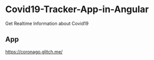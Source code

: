 # Covid19-Tracker-App-in-Angular
Get Realtime Information about Covid19


## App

https://coronago.glitch.me/

